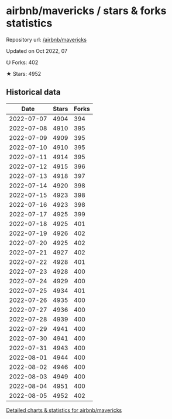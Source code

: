 # airbnb/mavericks / stars & forks statistics

Repository url: [/airbnb/mavericks](https://github.com/airbnb/mavericks)

Updated on Oct 2022, 07

☋ Forks: 402

★ Stars: 4952

## Historical data
| Date | Stars | Forks |
|------|-------|-------|
| 2022-07-07 | 4904 | 394 | 
| 2022-07-08 | 4910 | 395 | 
| 2022-07-09 | 4909 | 395 | 
| 2022-07-10 | 4910 | 395 | 
| 2022-07-11 | 4914 | 395 | 
| 2022-07-12 | 4915 | 396 | 
| 2022-07-13 | 4918 | 397 | 
| 2022-07-14 | 4920 | 398 | 
| 2022-07-15 | 4923 | 398 | 
| 2022-07-16 | 4923 | 398 | 
| 2022-07-17 | 4925 | 399 | 
| 2022-07-18 | 4925 | 401 | 
| 2022-07-19 | 4926 | 402 | 
| 2022-07-20 | 4925 | 402 | 
| 2022-07-21 | 4927 | 402 | 
| 2022-07-22 | 4928 | 401 | 
| 2022-07-23 | 4928 | 400 | 
| 2022-07-24 | 4929 | 400 | 
| 2022-07-25 | 4934 | 401 | 
| 2022-07-26 | 4935 | 400 | 
| 2022-07-27 | 4936 | 400 | 
| 2022-07-28 | 4939 | 400 | 
| 2022-07-29 | 4941 | 400 | 
| 2022-07-30 | 4941 | 400 | 
| 2022-07-31 | 4943 | 400 | 
| 2022-08-01 | 4944 | 400 | 
| 2022-08-02 | 4946 | 400 | 
| 2022-08-03 | 4949 | 400 | 
| 2022-08-04 | 4951 | 400 | 
| 2022-08-05 | 4952 | 402 | 


[Detailed charts & statistics for airbnb/mavericks](https://reviewgithub.com/rep/airbnb/mavericks)
